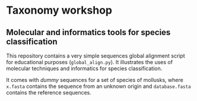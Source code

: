 # Taxonomy workshop

## Molecular and informatics tools for species classification

This repository contains a very simple sequences global alignment script for educational purposes (`global_align.py`). It illustrates the uses of molecular techniques and informatics for species classification.

It comes with *dummy* sequences for a set of species of mollusks,
where `x.fasta` contains the sequence from an unknown origin
and `database.fasta` contains the reference sequences. 
